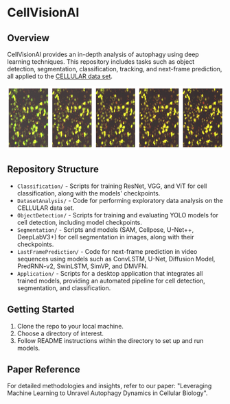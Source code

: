 # CellVisionAI

## Overview
CellVisionAI provides an in-depth analysis of autophagy using deep learning techniques. This repository includes tasks such as object detection, segmentation, classification, tracking, and next-frame prediction, all applied to the [CELLULAR data set](https://zenodo.org/records/7503365).

<img src="./Images/dataset_sample.jpg" width="800" height="150"/> 

## Repository Structure
- `Classification/` - Scripts for training ResNet, VGG, and ViT for cell classification, along with the models' checkpoints.
- `DatasetAnalysis/` - Code for performing exploratory data analysis on the CELLULAR data set.
- `ObjectDetection/` - Scripts for training and evaluating YOLO models for cell detection, including model checkpoints.
- `Segmentation/` - Scripts and models (SAM, Cellpose, U-Net++, DeepLabV3+) for cell segmentation in images, along with their checkpoints.
- `LastFramePrediction/` - Code for next-frame prediction in video sequences using models such as ConvLSTM, U-Net, Diffusion Model, PredRNN-v2, SwinLSTM, SimVP, and DMVFN.
- `Application/` - Scripts for a desktop application that integrates all trained models, providing an automated pipeline for cell detection, segmentation, and classification.

## Getting Started
1. Clone the repo to your local machine.
2. Choose a directory of interest.
3. Follow README instructions within the directory to set up and run models.

## Paper Reference
For detailed methodologies and insights, refer to our paper: "Leveraging Machine Learning to Unravel Autophagy Dynamics in Cellular Biology".

